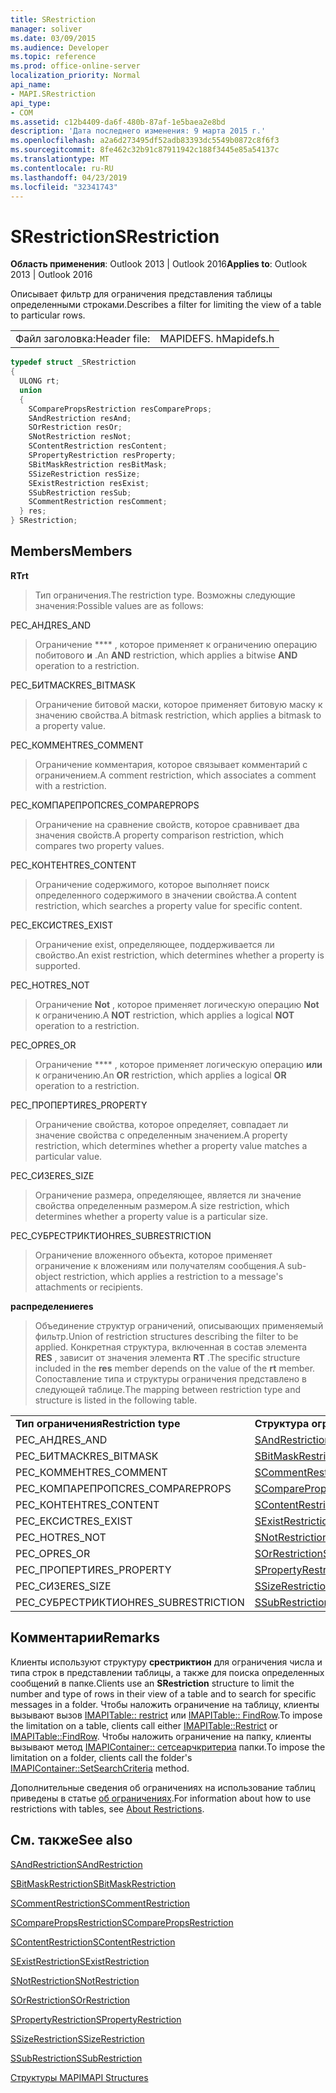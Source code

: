 ```yaml
---
title: SRestriction
manager: soliver
ms.date: 03/09/2015
ms.audience: Developer
ms.topic: reference
ms.prod: office-online-server
localization_priority: Normal
api_name:
- MAPI.SRestriction
api_type:
- COM
ms.assetid: c12b4409-da6f-480b-87af-1e5baea2e8bd
description: 'Дата последнего изменения: 9 марта 2015 г.'
ms.openlocfilehash: a2a6d273495df52adb83393dc5549b0872c8f6f3
ms.sourcegitcommit: 8fe462c32b91c87911942c188f3445e85a54137c
ms.translationtype: MT
ms.contentlocale: ru-RU
ms.lasthandoff: 04/23/2019
ms.locfileid: "32341743"
---
```

# <a name="srestriction"></a><span data-ttu-id="5c4be-103">SRestriction</span><span class="sxs-lookup"><span data-stu-id="5c4be-103">SRestriction</span></span>

  
  
<span data-ttu-id="5c4be-104">**Область применения**: Outlook 2013 | Outlook 2016</span><span class="sxs-lookup"><span data-stu-id="5c4be-104">**Applies to**: Outlook 2013 | Outlook 2016</span></span> 
  
<span data-ttu-id="5c4be-105">Описывает фильтр для ограничения представления таблицы определенными строками.</span><span class="sxs-lookup"><span data-stu-id="5c4be-105">Describes a filter for limiting the view of a table to particular rows.</span></span> 
  
|||
|:-----|:-----|
|<span data-ttu-id="5c4be-106">Файл заголовка:</span><span class="sxs-lookup"><span data-stu-id="5c4be-106">Header file:</span></span>  <br/> |<span data-ttu-id="5c4be-107">MAPIDEFS. h</span><span class="sxs-lookup"><span data-stu-id="5c4be-107">Mapidefs.h</span></span>  <br/> |
   
```cpp
typedef struct _SRestriction
{
  ULONG rt;
  union
  {
    SComparePropsRestriction resCompareProps;
    SAndRestriction resAnd;
    SOrRestriction resOr;
    SNotRestriction resNot;
    SContentRestriction resContent;
    SPropertyRestriction resProperty;
    SBitMaskRestriction resBitMask;
    SSizeRestriction resSize;
    SExistRestriction resExist;
    SSubRestriction resSub;
    SCommentRestriction resComment;
  } res;
} SRestriction;

```

## <a name="members"></a><span data-ttu-id="5c4be-108">Members</span><span class="sxs-lookup"><span data-stu-id="5c4be-108">Members</span></span>

 <span data-ttu-id="5c4be-109">**RT**</span><span class="sxs-lookup"><span data-stu-id="5c4be-109">**rt**</span></span>
  
> <span data-ttu-id="5c4be-110">Тип ограничения.</span><span class="sxs-lookup"><span data-stu-id="5c4be-110">The restriction type.</span></span> <span data-ttu-id="5c4be-111">Возможны следующие значения:</span><span class="sxs-lookup"><span data-stu-id="5c4be-111">Possible values are as follows:</span></span> 
    
<span data-ttu-id="5c4be-112">РЕС_АНД</span><span class="sxs-lookup"><span data-stu-id="5c4be-112">RES_AND</span></span> 
  
> <span data-ttu-id="5c4be-113">Ограничение \*\*\*\* , которое применяет к ограничению операцию побитового **и** .</span><span class="sxs-lookup"><span data-stu-id="5c4be-113">An **AND** restriction, which applies a bitwise **AND** operation to a restriction.</span></span> 
    
<span data-ttu-id="5c4be-114">РЕС_БИТМАСК</span><span class="sxs-lookup"><span data-stu-id="5c4be-114">RES_BITMASK</span></span> 
  
> <span data-ttu-id="5c4be-115">Ограничение битовой маски, которое применяет битовую маску к значению свойства.</span><span class="sxs-lookup"><span data-stu-id="5c4be-115">A bitmask restriction, which applies a bitmask to a property value.</span></span>
    
<span data-ttu-id="5c4be-116">РЕС_КОММЕНТ</span><span class="sxs-lookup"><span data-stu-id="5c4be-116">RES_COMMENT</span></span> 
  
> <span data-ttu-id="5c4be-117">Ограничение комментария, которое связывает комментарий с ограничением.</span><span class="sxs-lookup"><span data-stu-id="5c4be-117">A comment restriction, which associates a comment with a restriction.</span></span>
    
<span data-ttu-id="5c4be-118">РЕС_КОМПАРЕПРОПС</span><span class="sxs-lookup"><span data-stu-id="5c4be-118">RES_COMPAREPROPS</span></span> 
  
> <span data-ttu-id="5c4be-119">Ограничение на сравнение свойств, которое сравнивает два значения свойств.</span><span class="sxs-lookup"><span data-stu-id="5c4be-119">A property comparison restriction, which compares two property values.</span></span>
    
<span data-ttu-id="5c4be-120">РЕС_КОНТЕНТ</span><span class="sxs-lookup"><span data-stu-id="5c4be-120">RES_CONTENT</span></span> 
  
> <span data-ttu-id="5c4be-121">Ограничение содержимого, которое выполняет поиск определенного содержимого в значении свойства.</span><span class="sxs-lookup"><span data-stu-id="5c4be-121">A content restriction, which searches a property value for specific content.</span></span>
    
<span data-ttu-id="5c4be-122">РЕС_ЕКСИСТ</span><span class="sxs-lookup"><span data-stu-id="5c4be-122">RES_EXIST</span></span> 
  
> <span data-ttu-id="5c4be-123">Ограничение exist, определяющее, поддерживается ли свойство.</span><span class="sxs-lookup"><span data-stu-id="5c4be-123">An exist restriction, which determines whether a property is supported.</span></span>
    
<span data-ttu-id="5c4be-124">РЕС_НОТ</span><span class="sxs-lookup"><span data-stu-id="5c4be-124">RES_NOT</span></span> 
  
> <span data-ttu-id="5c4be-125">Ограничение **Not** , которое применяет логическую операцию **Not** к ограничению.</span><span class="sxs-lookup"><span data-stu-id="5c4be-125">A **NOT** restriction, which applies a logical **NOT** operation to a restriction.</span></span> 
    
<span data-ttu-id="5c4be-126">РЕС_ОР</span><span class="sxs-lookup"><span data-stu-id="5c4be-126">RES_OR</span></span> 
  
> <span data-ttu-id="5c4be-127">Ограничение \*\*\*\* , которое применяет логическую операцию **или** к ограничению.</span><span class="sxs-lookup"><span data-stu-id="5c4be-127">An **OR** restriction, which applies a logical **OR** operation to a restriction.</span></span> 
    
<span data-ttu-id="5c4be-128">РЕС_ПРОПЕРТИ</span><span class="sxs-lookup"><span data-stu-id="5c4be-128">RES_PROPERTY</span></span> 
  
> <span data-ttu-id="5c4be-129">Ограничение свойства, которое определяет, совпадает ли значение свойства с определенным значением.</span><span class="sxs-lookup"><span data-stu-id="5c4be-129">A property restriction, which determines whether a property value matches a particular value.</span></span>
    
<span data-ttu-id="5c4be-130">РЕС_СИЗЕ</span><span class="sxs-lookup"><span data-stu-id="5c4be-130">RES_SIZE</span></span> 
  
> <span data-ttu-id="5c4be-131">Ограничение размера, определяющее, является ли значение свойства определенным размером.</span><span class="sxs-lookup"><span data-stu-id="5c4be-131">A size restriction, which determines whether a property value is a particular size.</span></span>
    
<span data-ttu-id="5c4be-132">РЕС_СУБРЕСТРИКТИОН</span><span class="sxs-lookup"><span data-stu-id="5c4be-132">RES_SUBRESTRICTION</span></span> 
  
> <span data-ttu-id="5c4be-133">Ограничение вложенного объекта, которое применяет ограничение к вложениям или получателям сообщения.</span><span class="sxs-lookup"><span data-stu-id="5c4be-133">A sub-object restriction, which applies a restriction to a message's attachments or recipients.</span></span>
    
 <span data-ttu-id="5c4be-134">**распределение**</span><span class="sxs-lookup"><span data-stu-id="5c4be-134">**res**</span></span>
  
> <span data-ttu-id="5c4be-135">Объединение структур ограничений, описывающих применяемый фильтр.</span><span class="sxs-lookup"><span data-stu-id="5c4be-135">Union of restriction structures describing the filter to be applied.</span></span> <span data-ttu-id="5c4be-136">Конкретная структура, включенная в состав элемента **RES** , зависит от значения элемента **RT** .</span><span class="sxs-lookup"><span data-stu-id="5c4be-136">The specific structure included in the **res** member depends on the value of the **rt** member.</span></span> <span data-ttu-id="5c4be-137">Сопоставление типа и структуры ограничения представлено в следующей таблице.</span><span class="sxs-lookup"><span data-stu-id="5c4be-137">The mapping between restriction type and structure is listed in the following table.</span></span> 
    
|||
|:-----|:-----|
|<span data-ttu-id="5c4be-138">**Тип ограничения**</span><span class="sxs-lookup"><span data-stu-id="5c4be-138">**Restriction type**</span></span> <br/> |<span data-ttu-id="5c4be-139">**Структура ограничения**</span><span class="sxs-lookup"><span data-stu-id="5c4be-139">**Restriction structure**</span></span> <br/> |
|<span data-ttu-id="5c4be-140">РЕС_АНД</span><span class="sxs-lookup"><span data-stu-id="5c4be-140">RES_AND</span></span>  <br/> |[<span data-ttu-id="5c4be-141">SAndRestriction</span><span class="sxs-lookup"><span data-stu-id="5c4be-141">SAndRestriction</span></span>](sandrestriction.md) <br/> |
|<span data-ttu-id="5c4be-142">РЕС_БИТМАСК</span><span class="sxs-lookup"><span data-stu-id="5c4be-142">RES_BITMASK</span></span>  <br/> |[<span data-ttu-id="5c4be-143">SBitMaskRestriction</span><span class="sxs-lookup"><span data-stu-id="5c4be-143">SBitMaskRestriction</span></span>](sbitmaskrestriction.md) <br/> |
|<span data-ttu-id="5c4be-144">РЕС_КОММЕНТ</span><span class="sxs-lookup"><span data-stu-id="5c4be-144">RES_COMMENT</span></span>  <br/> |[<span data-ttu-id="5c4be-145">SCommentRestriction</span><span class="sxs-lookup"><span data-stu-id="5c4be-145">SCommentRestriction</span></span>](scommentrestriction.md) <br/> |
|<span data-ttu-id="5c4be-146">РЕС_КОМПАРЕПРОПС</span><span class="sxs-lookup"><span data-stu-id="5c4be-146">RES_COMPAREPROPS</span></span>  <br/> |[<span data-ttu-id="5c4be-147">SComparePropsRestriction</span><span class="sxs-lookup"><span data-stu-id="5c4be-147">SComparePropsRestriction</span></span>](scomparepropsrestriction.md) <br/> |
|<span data-ttu-id="5c4be-148">РЕС_КОНТЕНТ</span><span class="sxs-lookup"><span data-stu-id="5c4be-148">RES_CONTENT</span></span>  <br/> |[<span data-ttu-id="5c4be-149">SContentRestriction</span><span class="sxs-lookup"><span data-stu-id="5c4be-149">SContentRestriction</span></span>](scontentrestriction.md) <br/> |
|<span data-ttu-id="5c4be-150">РЕС_ЕКСИСТ</span><span class="sxs-lookup"><span data-stu-id="5c4be-150">RES_EXIST</span></span>  <br/> |[<span data-ttu-id="5c4be-151">SExistRestriction</span><span class="sxs-lookup"><span data-stu-id="5c4be-151">SExistRestriction</span></span>](sexistrestriction.md) <br/> |
|<span data-ttu-id="5c4be-152">РЕС_НОТ</span><span class="sxs-lookup"><span data-stu-id="5c4be-152">RES_NOT</span></span>  <br/> |[<span data-ttu-id="5c4be-153">SNotRestriction</span><span class="sxs-lookup"><span data-stu-id="5c4be-153">SNotRestriction</span></span>](snotrestriction.md) <br/> |
|<span data-ttu-id="5c4be-154">РЕС_ОР</span><span class="sxs-lookup"><span data-stu-id="5c4be-154">RES_OR</span></span>  <br/> |[<span data-ttu-id="5c4be-155">SOrRestriction</span><span class="sxs-lookup"><span data-stu-id="5c4be-155">SOrRestriction</span></span>](sorrestriction.md) <br/> |
|<span data-ttu-id="5c4be-156">РЕС_ПРОПЕРТИ</span><span class="sxs-lookup"><span data-stu-id="5c4be-156">RES_PROPERTY</span></span>  <br/> |[<span data-ttu-id="5c4be-157">SPropertyRestriction</span><span class="sxs-lookup"><span data-stu-id="5c4be-157">SPropertyRestriction</span></span>](spropertyrestriction.md) <br/> |
|<span data-ttu-id="5c4be-158">РЕС_СИЗЕ</span><span class="sxs-lookup"><span data-stu-id="5c4be-158">RES_SIZE</span></span>  <br/> |[<span data-ttu-id="5c4be-159">SSizeRestriction</span><span class="sxs-lookup"><span data-stu-id="5c4be-159">SSizeRestriction</span></span>](ssizerestriction.md) <br/> |
|<span data-ttu-id="5c4be-160">РЕС_СУБРЕСТРИКТИОН</span><span class="sxs-lookup"><span data-stu-id="5c4be-160">RES_SUBRESTRICTION</span></span>  <br/> |[<span data-ttu-id="5c4be-161">SSubRestriction</span><span class="sxs-lookup"><span data-stu-id="5c4be-161">SSubRestriction</span></span>](ssubrestriction.md) <br/> |
   
## <a name="remarks"></a><span data-ttu-id="5c4be-162">Комментарии</span><span class="sxs-lookup"><span data-stu-id="5c4be-162">Remarks</span></span>

<span data-ttu-id="5c4be-163">Клиенты используют структуру **срестриктион** для ограничения числа и типа строк в представлении таблицы, а также для поиска определенных сообщений в папке.</span><span class="sxs-lookup"><span data-stu-id="5c4be-163">Clients use an **SRestriction** structure to limit the number and type of rows in their view of a table and to search for specific messages in a folder.</span></span> <span data-ttu-id="5c4be-164">Чтобы наложить ограничение на таблицу, клиенты вызывают вызов [IMAPITable:: restrict](imapitable-restrict.md) или [IMAPITable:: FindRow](imapitable-findrow.md).</span><span class="sxs-lookup"><span data-stu-id="5c4be-164">To impose the limitation on a table, clients call either [IMAPITable::Restrict](imapitable-restrict.md) or [IMAPITable::FindRow](imapitable-findrow.md).</span></span> <span data-ttu-id="5c4be-165">Чтобы наложить ограничение на папку, клиенты вызывают метод [IMAPIContainer:: сетсеарчкритериа](imapicontainer-setsearchcriteria.md) папки.</span><span class="sxs-lookup"><span data-stu-id="5c4be-165">To impose the limitation on a folder, clients call the folder's [IMAPIContainer::SetSearchCriteria](imapicontainer-setsearchcriteria.md) method.</span></span> 
  
<span data-ttu-id="5c4be-166">Дополнительные сведения об ограничениях на использование таблиц приведены в статье [об ограничениях](about-restrictions.md).</span><span class="sxs-lookup"><span data-stu-id="5c4be-166">For information about how to use restrictions with tables, see [About Restrictions](about-restrictions.md).</span></span> 
  
## <a name="see-also"></a><span data-ttu-id="5c4be-167">См. также</span><span class="sxs-lookup"><span data-stu-id="5c4be-167">See also</span></span>



[<span data-ttu-id="5c4be-168">SAndRestriction</span><span class="sxs-lookup"><span data-stu-id="5c4be-168">SAndRestriction</span></span>](sandrestriction.md)
  
[<span data-ttu-id="5c4be-169">SBitMaskRestriction</span><span class="sxs-lookup"><span data-stu-id="5c4be-169">SBitMaskRestriction</span></span>](sbitmaskrestriction.md)
  
[<span data-ttu-id="5c4be-170">SCommentRestriction</span><span class="sxs-lookup"><span data-stu-id="5c4be-170">SCommentRestriction</span></span>](scommentrestriction.md)
  
[<span data-ttu-id="5c4be-171">SComparePropsRestriction</span><span class="sxs-lookup"><span data-stu-id="5c4be-171">SComparePropsRestriction</span></span>](scomparepropsrestriction.md)
  
[<span data-ttu-id="5c4be-172">SContentRestriction</span><span class="sxs-lookup"><span data-stu-id="5c4be-172">SContentRestriction</span></span>](scontentrestriction.md)
  
[<span data-ttu-id="5c4be-173">SExistRestriction</span><span class="sxs-lookup"><span data-stu-id="5c4be-173">SExistRestriction</span></span>](sexistrestriction.md)
  
[<span data-ttu-id="5c4be-174">SNotRestriction</span><span class="sxs-lookup"><span data-stu-id="5c4be-174">SNotRestriction</span></span>](snotrestriction.md)
  
[<span data-ttu-id="5c4be-175">SOrRestriction</span><span class="sxs-lookup"><span data-stu-id="5c4be-175">SOrRestriction</span></span>](sorrestriction.md)
  
[<span data-ttu-id="5c4be-176">SPropertyRestriction</span><span class="sxs-lookup"><span data-stu-id="5c4be-176">SPropertyRestriction</span></span>](spropertyrestriction.md)
  
[<span data-ttu-id="5c4be-177">SSizeRestriction</span><span class="sxs-lookup"><span data-stu-id="5c4be-177">SSizeRestriction</span></span>](ssizerestriction.md)
  
[<span data-ttu-id="5c4be-178">SSubRestriction</span><span class="sxs-lookup"><span data-stu-id="5c4be-178">SSubRestriction</span></span>](ssubrestriction.md)


[<span data-ttu-id="5c4be-179">Структуры MAPI</span><span class="sxs-lookup"><span data-stu-id="5c4be-179">MAPI Structures</span></span>](mapi-structures.md)

